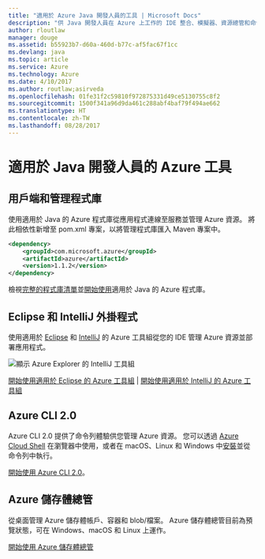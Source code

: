 ```yaml
---
title: "適用於 Azure Java 開發人員的工具 | Microsoft Docs"
description: "供 Java 開發人員在 Azure 上工作的 IDE 整合、模擬器、資源總管和命令列介面。"
author: rloutlaw
manager: douge
ms.assetid: b55923b7-d60a-460d-b77c-af5fac67f1cc
ms.devlang: java
ms.topic: article
ms.service: Azure
ms.technology: Azure
ms.date: 4/10/2017
ms.author: routlaw;asirveda
ms.openlocfilehash: 01fe31f2c59810f972875331d49ce5130755c8f2
ms.sourcegitcommit: 1500f341a96d9da461c288abf4baf79f494ae662
ms.translationtype: HT
ms.contentlocale: zh-TW
ms.lasthandoff: 08/28/2017
---
```

# <a name="azure-tools-for-java-developers"></a>適用於 Java 開發人員的 Azure 工具

## <a name="client-and-management-libraries"></a>用戶端和管理程式庫

使用適用於 Java 的 Azure 程式庫從應用程式連線至服務並管理 Azure 資源。 將此相依性新增至 pom.xml 專案，以將管理程式庫匯入 Maven 專案中。

```XML
<dependency>
    <groupId>com.microsoft.azure</groupId>
    <artifactId>azure</artifactId>
    <version>1.1.2</version>
</dependency>
```

檢視[完整的程式庫清單](java-sdk-azure-install.md)並[開始使用](java-sdk-azure-get-started.md)適用於 Java 的 Azure 程式庫。

## <a name="eclipse-and-intellij-plugins"></a>Eclipse 和 IntelliJ 外掛程式

使用適用於 [Eclipse](https://docs.microsoft.com/azure/azure-toolkit-for-eclipse) 和 [IntelliJ](https://docs.microsoft.com/azure/azure-toolkit-for-intellij) 的 Azure 工具組從您的 IDE 管理 Azure 資源並部署應用程式。   

![顯示 Azure Explorer 的 IntelliJ 工具組](media/intelliJ-azure-explorer.png)

[開始使用適用於 Eclipse 的 Azure 工具組](https://docs.microsoft.com/azure/app-service-web/app-service-web-eclipse-create-hello-world-web-app) | [開始使用適用於 IntelliJ 的 Azure 工具組](https://docs.microsoft.com/azure/app-service-web/app-service-web-intellij-create-hello-world-web-app) 

## <a name="azure-cli-20"></a>Azure CLI 2.0

Azure CLI 2.0 提供了命令列體驗供您管理 Azure 資源。 您可以透過 [Azure Cloud Shell](https://docs.microsoft.com/azure/cloud-shell/overview) 在瀏覽器中使用，或者在 macOS、Linux 和 Windows 中[安裝](https://docs.microsoft.com/cli/azure/install-azure-cli)並從命令列中執行。

[開始使用 Azure CLI 2.0](https://docs.microsoft.com/cli/azure/get-started-with-azure-cli)。

## <a name="azure-storage-explorer"></a>Azure 儲存體總管 

從桌面管理 Azure 儲存體帳戶、容器和 blob/檔案。 Azure 儲存體總管目前為預覽狀態，可在 Windows、macOS 和 Linux 上運作。

[開始使用 Azure 儲存體總管](https://docs.microsoft.com/azure/vs-azure-tools-storage-manage-with-storage-explorer)